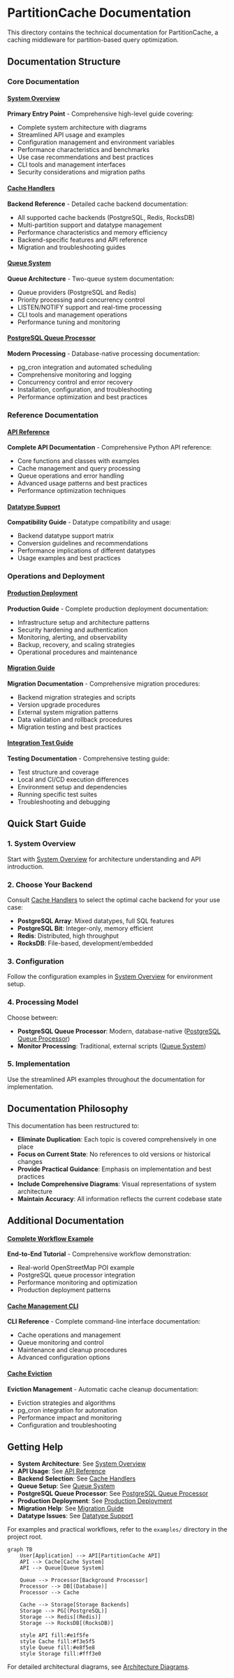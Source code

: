 # PartitionCache Documentation

This directory contains the technical documentation for PartitionCache, a caching middleware for partition-based query optimization.

## Documentation Structure

### Core Documentation

#### [System Overview](system_overview.md)
**Primary Entry Point** - Comprehensive high-level guide covering:
- Complete system architecture with diagrams
- Streamlined API usage and examples
- Configuration management and environment variables
- Performance characteristics and benchmarks
- Use case recommendations and best practices
- CLI tools and management interfaces
- Security considerations and migration paths

#### [Cache Handlers](cache_handlers.md) 
**Backend Reference** - Detailed cache backend documentation:
- All supported cache backends (PostgreSQL, Redis, RocksDB)
- Multi-partition support and datatype management
- Performance characteristics and memory efficiency
- Backend-specific features and API reference
- Migration and troubleshooting guides

#### [Queue System](queue_system.md)
**Queue Architecture** - Two-queue system documentation:
- Queue providers (PostgreSQL and Redis)
- Priority processing and concurrency control
- LISTEN/NOTIFY support and real-time processing
- CLI tools and management operations
- Performance tuning and monitoring

#### [PostgreSQL Queue Processor](postgresql_queue_processor.md)
**Modern Processing** - Database-native processing documentation:
- pg_cron integration and automated scheduling
- Comprehensive monitoring and logging
- Concurrency control and error recovery
- Installation, configuration, and troubleshooting
- Performance optimization and best practices

### Reference Documentation

#### [API Reference](api_reference.md)
**Complete API Documentation** - Comprehensive Python API reference:
- Core functions and classes with examples
- Cache management and query processing
- Queue operations and error handling
- Advanced usage patterns and best practices
- Performance optimization techniques

#### [Datatype Support](datatype_support.md)
**Compatibility Guide** - Datatype compatibility and usage:
- Backend datatype support matrix
- Conversion guidelines and recommendations
- Performance implications of different datatypes
- Usage examples and best practices

### Operations and Deployment

#### [Production Deployment](production_deployment.md)
**Production Guide** - Complete production deployment documentation:
- Infrastructure setup and architecture patterns
- Security hardening and authentication
- Monitoring, alerting, and observability
- Backup, recovery, and scaling strategies
- Operational procedures and maintenance

#### [Migration Guide](migration_guide.md)
**Migration Documentation** - Comprehensive migration procedures:
- Backend migration strategies and scripts
- Version upgrade procedures
- External system migration patterns
- Data validation and rollback procedures
- Migration testing and best practices

#### [Integration Test Guide](integration_test_guide.md)
**Testing Documentation** - Comprehensive testing guide:
- Test structure and coverage
- Local and CI/CD execution differences
- Environment setup and dependencies
- Running specific test suites
- Troubleshooting and debugging

## Quick Start Guide

### 1. System Overview
Start with [System Overview](system_overview.md) for architecture understanding and API introduction.

### 2. Choose Your Backend
Consult [Cache Handlers](cache_handlers.md) to select the optimal cache backend for your use case:
- **PostgreSQL Array**: Mixed datatypes, full SQL features
- **PostgreSQL Bit**: Integer-only, memory efficient
- **Redis**: Distributed, high throughput
- **RocksDB**: File-based, development/embedded

### 3. Configuration
Follow the configuration examples in [System Overview](system_overview.md) for environment setup.

### 4. Processing Model
Choose between:
- **PostgreSQL Queue Processor**: Modern, database-native ([PostgreSQL Queue Processor](postgresql_queue_processor.md))
- **Monitor Processing**: Traditional, external scripts ([Queue System](queue_system.md))

### 5. Implementation
Use the streamlined API examples throughout the documentation for implementation.

## Documentation Philosophy

This documentation has been restructured to:
- **Eliminate Duplication**: Each topic is covered comprehensively in one place
- **Focus on Current State**: No references to old versions or historical changes
- **Provide Practical Guidance**: Emphasis on implementation and best practices
- **Include Comprehensive Diagrams**: Visual representations of system architecture
- **Maintain Accuracy**: All information reflects the current codebase state

## Additional Documentation

#### [Complete Workflow Example](complete_workflow_example.md)
**End-to-End Tutorial** - Comprehensive workflow demonstration:
- Real-world OpenStreetMap POI example
- PostgreSQL queue processor integration
- Performance monitoring and optimization
- Production deployment patterns

#### [Cache Management CLI](manage_cache_cli.md)
**CLI Reference** - Complete command-line interface documentation:
- Cache operations and management
- Queue monitoring and control
- Maintenance and cleanup procedures
- Advanced configuration options

#### [Cache Eviction](cache_eviction.md)
**Eviction Management** - Automatic cache cleanup documentation:
- Eviction strategies and algorithms
- pg_cron integration for automation
- Performance impact and monitoring
- Configuration and troubleshooting

## Getting Help

- **System Architecture**: See [System Overview](system_overview.md)
- **API Usage**: See [API Reference](api_reference.md)
- **Backend Selection**: See [Cache Handlers](cache_handlers.md) 
- **Queue Setup**: See [Queue System](queue_system.md)
- **PostgreSQL Queue Processor**: See [PostgreSQL Queue Processor](postgresql_queue_processor.md)
- **Production Deployment**: See [Production Deployment](production_deployment.md)
- **Migration Help**: See [Migration Guide](migration_guide.md)
- **Datatype Issues**: See [Datatype Support](datatype_support.md)

For examples and practical workflows, refer to the `examples/` directory in the project root.

```mermaid
graph TB
    User[Application] --> API[PartitionCache API]
    API --> Cache[Cache System]
    API --> Queue[Queue System]
    
    Queue --> Processor[Background Processor]
    Processor --> DB[(Database)]
    Processor --> Cache
    
    Cache --> Storage[Storage Backends]
    Storage --> PG[(PostgreSQL)]
    Storage --> Redis[(Redis)]
    Storage --> RocksDB[(RocksDB)]
    
    style API fill:#e1f5fe
    style Cache fill:#f3e5f5
    style Queue fill:#e8f5e8
    style Storage fill:#fff3e0
```

For detailed architectural diagrams, see [Architecture Diagrams](architecture_diagrams.md).